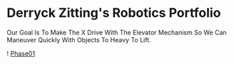 # Derryck Zitting's Robotics Portfolio

Our Goal Is To Make The X Drive With The Elevator Mechanism So We Can Maneuver Quickly With Objects To Heavy To Lift.

! [Phase01](https://github.com/B-Taker/PBT/blob/main/images/Plan01.jpeg?raw=true)
